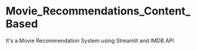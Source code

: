 # Movie_Recommendations_Content_Based
It's a Movie Recommendation System using Streamlit and IMDB API
